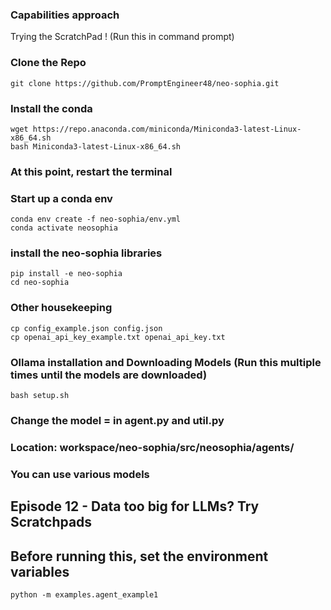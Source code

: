 ### Capabilities approach
Trying the ScratchPad !
(Run this in command prompt)

### Clone the Repo
    git clone https://github.com/PromptEngineer48/neo-sophia.git

### Install the conda
    wget https://repo.anaconda.com/miniconda/Miniconda3-latest-Linux-x86_64.sh
    bash Miniconda3-latest-Linux-x86_64.sh
### At this point, restart the terminal

### Start up a conda env
    conda env create -f neo-sophia/env.yml
    conda activate neosophia
    
### install the neo-sophia libraries
    pip install -e neo-sophia
    cd neo-sophia
    
### Other housekeeping
    cp config_example.json config.json
    cp openai_api_key_example.txt openai_api_key.txt

### Ollama installation and Downloading Models (Run this multiple times until the models are downloaded)
    bash setup.sh

### Change the model = <your-model-name> in agent.py and util.py
### Location: workspace/neo-sophia/src/neosophia/agents/
### You can use various models

## Episode 12 - Data too big for LLMs? Try Scratchpads
## Before running this, set the environment variables
    python -m examples.agent_example1

